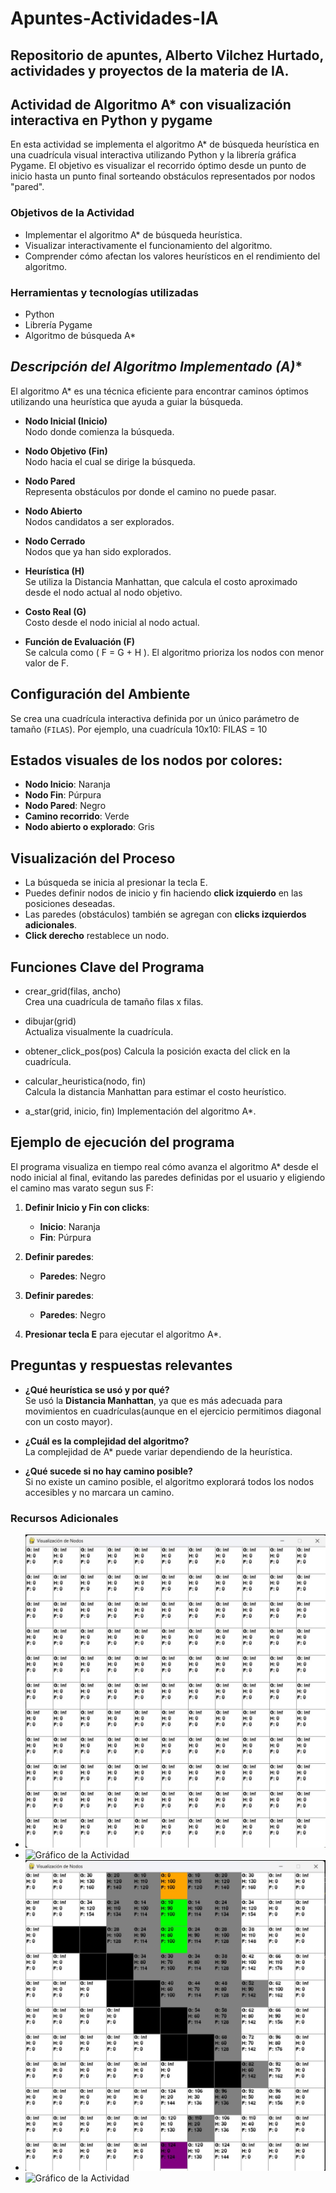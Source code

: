 # Apuntes-Actividades-IA
Repositorio de apuntes, Alberto Vilchez Hurtado, actividades y proyectos de la materia de IA.
---

## Actividad de Algoritmo A* con visualización interactiva en Python y pygame

En esta actividad se implementa el algoritmo A* de búsqueda heurística en una cuadrícula visual interactiva utilizando Python y la librería gráfica Pygame. El objetivo es visualizar el recorrido óptimo desde un punto de inicio hasta un punto final sorteando obstáculos representados por nodos "pared".

### **Objetivos de la Actividad**

- Implementar el algoritmo A* de búsqueda heurística.
- Visualizar interactivamente el funcionamiento del algoritmo.
- Comprender cómo afectan los valores heurísticos en el rendimiento del algoritmo.

### **Herramientas y tecnologías utilizadas**

- Python
- Librería Pygame
- Algoritmo de búsqueda A*

## **Descripción del Algoritmo Implementado (A*)**

El algoritmo A* es una técnica eficiente para encontrar caminos óptimos utilizando una heurística que ayuda a guiar la búsqueda.

- **Nodo Inicial (Inicio)**  
  Nodo donde comienza la búsqueda.

- **Nodo Objetivo (Fin)**  
  Nodo hacia el cual se dirige la búsqueda.

- **Nodo Pared**  
  Representa obstáculos por donde el camino no puede pasar.

- **Nodo Abierto**  
  Nodos candidatos a ser explorados.

- **Nodo Cerrado**  
  Nodos que ya han sido explorados.

- **Heurística (H)**  
  Se utiliza la Distancia Manhattan, que calcula el costo aproximado desde el nodo actual al nodo objetivo.

- **Costo Real (G)**  
  Costo desde el nodo inicial al nodo actual.

- **Función de Evaluación (F)**  
  Se calcula como \( F = G + H \). El algoritmo prioriza los nodos con menor valor de F.

## **Configuración del Ambiente**

Se crea una cuadrícula interactiva definida por un único parámetro de tamaño (`FILAS`). Por ejemplo, una cuadrícula 10x10:
FILAS = 10

## Estados visuales de los nodos por colores:

- **Nodo Inicio**: Naranja  
- **Nodo Fin**: Púrpura  
- **Nodo Pared**: Negro  
- **Camino recorrido**: Verde  
- **Nodo abierto o explorado**: Gris  

## Visualización del Proceso

- La búsqueda se inicia al presionar la tecla E.  
- Puedes definir nodos de inicio y fin haciendo **click izquierdo** en las posiciones deseadas.  
- Las paredes (obstáculos) también se agregan con **clicks izquierdos adicionales**.  
- **Click derecho** restablece un nodo.

## Funciones Clave del Programa

- crear_grid(filas, ancho)  
  Crea una cuadrícula de tamaño filas x filas.

- dibujar(grid)  
  Actualiza visualmente la cuadrícula.

- obtener_click_pos(pos) 
  Calcula la posición exacta del click en la cuadrícula.

- calcular_heuristica(nodo, fin)  
  Calcula la distancia Manhattan para estimar el costo heurístico.

- a_star(grid, inicio, fin) 
  Implementación del algoritmo A*.

## Ejemplo de ejecución del programa

El programa visualiza en tiempo real cómo avanza el algoritmo A* desde el nodo inicial al final, evitando las paredes definidas por el usuario y eligiendo el camino mas varato segun sus F:

1. **Definir Inicio y Fin con clicks**:
   - **Inicio**: Naranja  
   - **Fin**: Púrpura  

2. **Definir paredes**:
   - **Paredes**: Negro  

3. **Definir paredes**:
   - **Paredes**: Negro  

4. **Presionar tecla E** para ejecutar el algoritmo A*.

## Preguntas y respuestas relevantes

- **¿Qué heurística se usó y por qué?**  
  Se usó la **Distancia Manhattan**, ya que es más adecuada para movimientos en cuadrículas(aunque en el ejercicio permitimos diagonal con un costo mayor).

- **¿Cuál es la complejidad del algoritmo?**  
  La complejidad de A* puede variar dependiendo de la heurística.

- **¿Qué sucede si no hay camino posible?**  
  Si no existe un camino posible, el algoritmo explorará todos los nodos accesibles y no marcara un camino.

### Recursos Adicionales

- ![Gráfico de la Actividad](uno.jpg)
-  ![Gráfico de la Actividad](dos.1.jpg)
- ![Gráfico de la Actividad](tres.jpg)
-  ![Gráfico de la Actividad](cuatro.1.jpg)